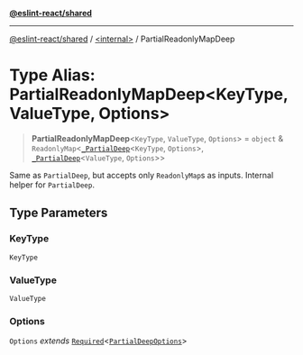 [**@eslint-react/shared**](../../README.md)

***

[@eslint-react/shared](../../README.md) / [\<internal\>](../README.md) / PartialReadonlyMapDeep

# Type Alias: PartialReadonlyMapDeep\<KeyType, ValueType, Options\>

> **PartialReadonlyMapDeep**\<`KeyType`, `ValueType`, `Options`\> = `object` & `ReadonlyMap`\<[`_PartialDeep`](PartialDeep.md)\<`KeyType`, `Options`\>, [`_PartialDeep`](PartialDeep.md)\<`ValueType`, `Options`\>\>

Same as `PartialDeep`, but accepts only `ReadonlyMap`s as inputs. Internal helper for `PartialDeep`.

## Type Parameters

### KeyType

`KeyType`

### ValueType

`ValueType`

### Options

`Options` *extends* [`Required`](Required.md)\<[`PartialDeepOptions`](PartialDeepOptions.md)\>
